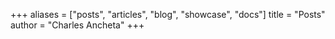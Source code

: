 +++
aliases = ["posts", "articles", "blog", "showcase", "docs"]
title = "Posts"
author = "Charles Ancheta"
+++
